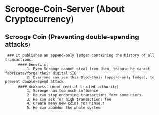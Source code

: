 # Scrooge-Coin-Server (About Cryptocurrency)

## Scrooge Coin (Preventing double-spending attacks)
     ### It publishes an append-only ledger containing the history of all transactions.
          #### Benefits：
              1. Even Scrooge cannot steal from them, because he cannot fabricate/forge their digital SIG
              2. Everyone can see this BlockChain (append-only ledge), to prevent double-spend attack
          #### Weakness：(need central trusted authority)
              1. Scrooge has too much influence
              2. He can stop endorsing transactions form some users.
              3. He can ask for high transactions fee
              4. Create many new coins for himself
              5. He can abandon the whole system
